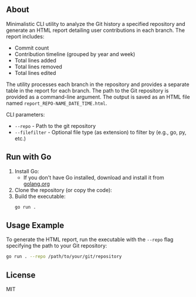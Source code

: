 ## About

Minimalistic CLI utility to analyze the Git history a specified repository and generate an HTML report detailing user contributions in each branch. 
The report includes:

-   Commit count
-   Contribution timeline (grouped by year and week)
-   Total lines added
-   Total lines removed
-   Total lines edited

The utility processes each branch in the repository and provides a separate table in the report for each branch. 
The path to the Git repository is provided as a command-line argument. 
The output is saved as an HTML file named `report_REPO-NAME_DATE_TIME.html`.

CLI parameters:

* `--repo` - Path to the git repository
* `--filefilter` - Optional file type (as extension) to filter by (e.g., go, py, etc.)


## Run with Go

1. Install Go:
    - If you don't have Go installed, download and install it from [golang.org](https://golang.org/dl/)
1. Clone the repository (or copy the code):
1. Build the executable:
    ```bash
    go run .
    ```

## Usage Example

To generate the HTML report, run the executable with the `--repo` flag specifying the path to your Git repository:

```bash
go run . --repo /path/to/your/git/repository
```

## License

MIT